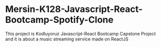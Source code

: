 # Mersin-K128-Javascript-React-Bootcamp-Spotify-Clone
This project is Kodluyoruz Javascript-React Bootcamp Capstone Project and it is  about a music streaming service made on ReactJS 

